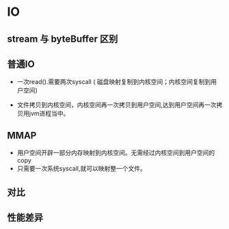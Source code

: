 # IO

## stream 与 byteBuffer 区别

## 普通IO

- 一次read().需要两次syscall ( 磁盘映射复制到内核空间；内核空间复制到用户空间)

- 文件拷贝到内核空间，内核空间再一次拷贝到用户空间,达到用户空间再一次拷贝用jvm进程当中。

## MMAP

- 用户空间开辟一部分内存映射到内核空间。无需经过内核空间到用户空间的copy
- 只需要一次系统syscall,就可以映射整一个文件。



## 对比

## 性能差异

